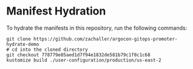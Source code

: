# Manifest Hydration

To hydrate the manifests in this repository, run the following commands:

```shell
git clone https://github.com/zachaller/argocon-gitops-promoter-hydrate-demo
# cd into the cloned directory
git checkout 778779e85aed1d7f94e1832de581b79c1f8c1c68
kustomize build ./user-configuration/production/us-east-2
```
